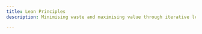 ```yaml
---
title: Lean Principles
description: Minimising waste and maximising value through iterative learning and continuous improvement.

---
```


